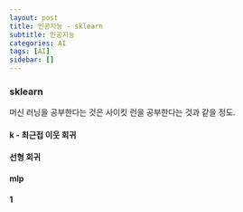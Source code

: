 ```yaml
---
layout: post
title: 인공지능 - sklearn
subtitle: 인공지능
categories: AI
tags: [AI]
sidebar: []
---
```


### sklearn

머신 러닝을 공부한다는 것은 사이킷 런을 공부한다는 것과 같을 정도.

#### k - 최근접 이웃 회귀

#### 선형 회귀

#### mlp

#### 1


```

```
